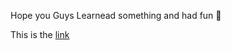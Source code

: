 Hope you Guys Learnead something and had fun 🙂

This is the [link](https://forms.gle/B6hH6M5gvQrY1nQE6)
